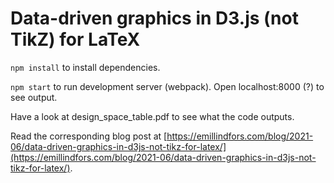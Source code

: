 # Data-driven graphics in D3.js (not TikZ) for LaTeX

`npm install` to install dependencies.

`npm start` to run development server (webpack). Open localhost:8000 (?) to see output.

Have a look at design_space_table.pdf to see what the code outputs.

Read the corresponding blog post at [https://emillindfors.com/blog/2021-06/data-driven-graphics-in-d3js-not-tikz-for-latex/](https://emillindfors.com/blog/2021-06/data-driven-graphics-in-d3js-not-tikz-for-latex/).
